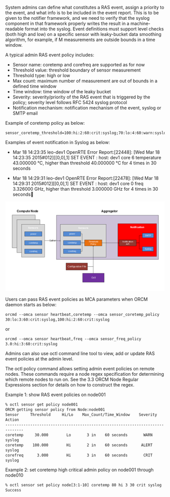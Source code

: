 System admins can define what constitutes a RAS event, assign a priority to the event, and what info is to be included in the event report. This is to be given to the notifier framework, and we need to verify that the syslog component in that framework properly writes the result in a machine-readable format into the syslog. Event definitions must support level checks (both high and low) on a specific sensor with leaky-bucket data smoothing algorithm, for example, if M measurements are outside bounds in a time window.

A typical admin RAS event policy includes:
* Sensor name: coretemp and corefreq are supported as for now
* Threshold value: threshold boundary of sensor measurement 
* Threshold type: high or low
* Max count: maximum number of measurement are out of bounds in a defined time window 
* Time window: time window of the leaky bucket
* Severity: severity/priority of the RAS event that is triggered by the policy; severity level follows RFC 5424 syslog protocol  
* Notification mechanism: notification mechanism of the event, syslog or SMTP email

Example of coretemp policy as below:

    sensor_coretemp_threshold=100:hi:2:60:crit:syslog;70:lo:4:60:warn:syslog
  
Examples of event notification in Syslog as below:

* Mar 18 14:23:35 leo-dev1 OpenRTE Error Report:[22448]: [Wed Mar 18 14:23:35 2015#012][[0,0],1] SET EVENT : host: dev1 core 6 temperature 43.000000 °C, higher than threshold 40.000000 °C for 4 times in 30 seconds

* Mar 18 14:29:31 leo-dev1 OpenRTE Error Report:[22478]: [Wed Mar 18 14:29:31 2015#012][[0,0],1] SET EVENT : host: dev1 core 0 freq 3.326000 GHz, higher than threshold 3.000000 GHz for 4 times in 30 seconds

![Admin Policy](1-ORCM/Admin-Policy.png)
  
Users can pass RAS event policies as MCA parameters when ORCM daemon starts as below:

    orcmd --omca sensor heartbeat,coretemp --omca sensor_coretemp_policy 30:lo:3:60:crit:syslog,100:hi:2:60:crit:syslog

or

    orcmd --omca sensor heartbeat,freq --omca sensor_freq_policy 3.0:hi:3:60:crit:syslog

Admins can also use octl command line tool to view, add or update RAS event policies at the admin level. 

The octl policy command allows setting admin event policies on remote nodes. These commands require a node regex specification for determining which remote nodes to run on. See the 3.3 ORCM Node Regular Expressions section for details on how to construct the regex.

Example 1: show RAS event policies on node001

    % octl sensor get policy node001
    ORCM getting sensor policy from Node:node001
    Sensor     Threshold     Hi/Lo    Max_Count/Time_Window    Severity     Action
    ------------------------------------------------------------------------------
    coretemp     30.000        Lo       3 in    60 seconds       WARN        syslog 
    coretemp    100.000        Hi       2 in    60 seconds      ALERT        syslog 
    corefreq      3.000        Hi       3 in    60 seconds       CRIT        syslog 

Example 2: set coretemp high critical admin policy on node001 through node010

    % octl sensor set policy node[3:1-10] coretemp 80 hi 3 30 crit syslog
    Success
